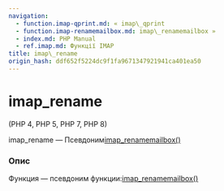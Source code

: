 ```yaml
---
navigation:
  - function.imap-qprint.md: « imap\_qprint
  - function.imap-renamemailbox.md: imap\_renamemailbox »
  - index.md: PHP Manual
  - ref.imap.md: Функції IMAP
title: imap\_rename
origin_hash: ddf652f5224dc9f1fa9671347921941ca401ea50
---
```

# imap\_rename

(PHP 4, PHP 5, PHP 7, PHP 8)

imap\_rename — Псевдоним[imap\_renamemailbox()](function.imap-renamemailbox.md)

### Опис

Функция — псевдоним функции:[imap\_renamemailbox()](function.imap-renamemailbox.md)
